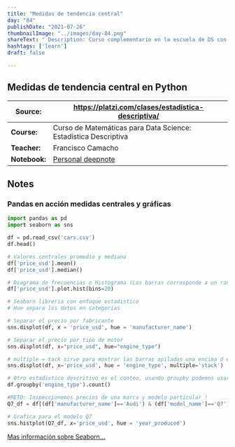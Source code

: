 ```yaml
---
title: "Medidas de tendencia central"
day: "84"
publishDate: "2021-07-26"
thumbnailImage: "../images/day-84.png"
shareText: " Description: Curso complementario en la escuela de DS con platzi "
hashtags: ['learn']
draft: false

---
```


## Medidas de tendencia central en Python

| Source:       | https://platzi.com/clases/estadistica-descriptiva/           |
| ------------- | ------------------------------------------------------------ |
| **Course:**   | Curso de Matemáticas para Data Science: Estadística Descriptiva |
| **Teacher:**  | Francisco Camacho                                            |
| **Notebook:** | [Personal deepnote](https://deepnote.com/project/curso-estadistica-descriptiva-2021-Duplicate-7uTueWZDQ-aKrq24bLdf2A) |


## Notes

### Pandas en acción medidas centrales y gráficas

```python
import pandas as pd 
import seaborn as sns

df = pd.read_csv('cars.csv')
df.head()

# Valores centrales promedio y mediana
df['price_usd'].mean()
df['price_usd'].median()

# Diagrama de frecuencias o Histograma (Las barras corresponde a un rango de valores)
df['price_usd'].plot.hist(bins=20)

# Seaborn libreria con enfoque estadistico
# Hue separa los datos en categorias

# Separar el precio por fabricante
sns.displot(df, x = 'price_usd', hue = 'manufacturer_name')

# Separar el precio por tipo de motor
sns.displot(df, x="price_usd", hue="engine_type")

# multiple = tack sirve para mostrar las barras apiladas una encima d ela otra.
sns.displot(df, x='price_usd', hue = 'engine_type', multiple='stack')

# Otro estadistico descritivo es el conteo, usando groupby podemos usar estadisticos
df.groupby('engine_type').count()

#RETO: Inspeccionemos precios de una marca y modelo particular !
Q7_df = df[(df['manufacturer_name']=='Audi') & (df['model_name']=='Q7')]

# Grafica para el modelo Q7
sns.histplot(Q7_df, x='price_usd', hue = 'year_produced')

```

[Mas información sobre Seaborn...](https://seaborn.pydata.org/tutorial/distributions.html)

